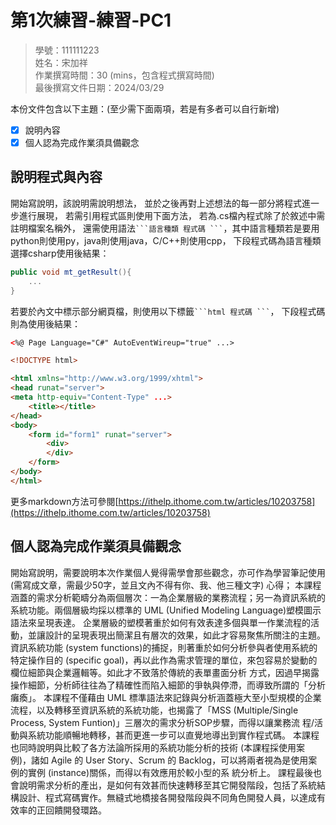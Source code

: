 # 第1次練習-練習-PC1
>
>學號：111111223
><br />
>姓名：宋加祥
><br />
>作業撰寫時間：30 (mins，包含程式撰寫時間)
><br />
>最後撰寫文件日期：2024/03/29
>

本份文件包含以下主題：(至少需下面兩項，若是有多者可以自行新增)
- [x] 說明內容
- [x] 個人認為完成作業須具備觀念

## 說明程式與內容

開始寫說明，該說明需說明想法，
並於之後再對上述想法的每一部分將程式進一步進行展現，
若需引用程式區則使用下面方法，
若為.cs檔內程式除了於敘述中需註明檔案名稱外，
還需使用語法` ```語言種類 程式碼 ``` `，其中語言種類若是要用python則使用py，java則使用java，C/C++則使用cpp，
下段程式碼為語言種類選擇csharp使用後結果：

```csharp
public void mt_getResult(){
    ...
}
```

若要於內文中標示部分網頁檔，則使用以下標籤` ```html 程式碼 ``` `，
下段程式碼則為使用後結果：

```html
<%@ Page Language="C#" AutoEventWireup="true" ...>

<!DOCTYPE html>

<html xmlns="http://www.w3.org/1999/xhtml">
<head runat="server">
<meta http-equiv="Content-Type" ...>
    <title></title>
</head>
<body>
    <form id="form1" runat="server">
        <div>
        </div>
    </form>
</body>
</html>
```
更多markdown方法可參閱[https://ithelp.ithome.com.tw/articles/10203758](https://ithelp.ithome.com.tw/articles/10203758)

## 個人認為完成作業須具備觀念

開始寫說明，需要說明本次作業個人覺得需學會那些觀念，亦可作為學習筆記使用 (需寫成文章，需最少50字，並且文內不得有你、我、他三種文字)
心得；
本課程涵蓋的需求分析範疇分為兩個層次：一為企業層級的業務流程；另一為資訊系統的系統功能。兩個層級均採以標準的 UML (Unified Modeling Language)塑模圖示語法來呈現表達。
企業層級的塑模著重於如何有效表達多個與單一作業流程的活動，並讓設計的呈現表現出簡潔且有層次的效果，如此才容易聚焦所關注的主題。
資訊系統功能 (system functions)的捕捉，則著重於如何分析參與者使用系統的特定操作目的 (specific goal)，再以此作為需求管理的單位，來包容易於變動的欄位細節與企業邏輯等。如此才不致落於傳統的表單畫面分析
方式，因過早揭露操作細節，分析師往往為了精確性而陷入細節的爭執與停滯，而導致所謂的「分析癱瘓」。
本課程不僅藉由 UML 標準語法來記錄與分析涵蓋極大至小型規模的企業流程，以及轉移至資訊系統的系統功能，也揭露了「MSS (Multiple/Single Process, System Funtion)」三層次的需求分析SOP步驟，而得以讓業務流
程/活動與系統功能順暢地轉移，甚而更進一步可以直覺地導出到實作程式碼。
本課程也同時說明與比較了各方法論所採用的系統功能分析的技術 (本課程採使用案例)，諸如 Agile 的 User Story、Scrum 的 Backlog，可以將兩者視為是使用案例的實例 (instance)關係，而得以有效應用於較小型的系
統分析上。
課程最後也會說明需求分析的產出，是如何有效甚而快速轉移至其它開發階段，包括了系統結構設計、程式寫碼實作。無縫式地橋接各開發階段與不同角色開發人員，以達成有效率的正回饋開發環路。